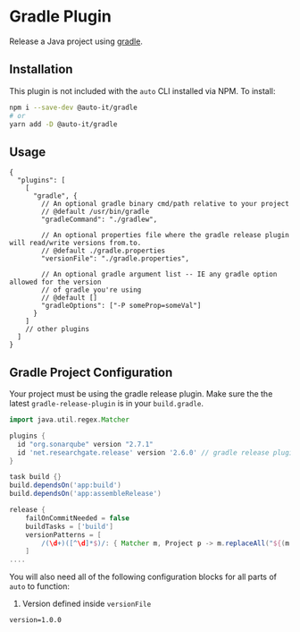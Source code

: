 # Gradle Plugin

Release a Java project using [gradle](https://gradle.org/).

## Installation

This plugin is not included with the `auto` CLI installed via NPM. To install:

```sh
npm i --save-dev @auto-it/gradle
# or
yarn add -D @auto-it/gradle
```

## Usage

```jsonc
{
  "plugins": [
    [
      "gradle", {
        // An optional gradle binary cmd/path relative to your project
        // @default /usr/bin/gradle
        "gradleCommand": "./gradlew",

        // An optional properties file where the gradle release plugin will read/write versions from.to.
        // @default ./gradle.properties
        "versionFile": "./gradle.properties",

        // An optional gradle argument list -- IE any gradle option allowed for the version
        // of gradle you're using
        // @default []
        "gradleOptions": ["-P someProp=someVal"]
      }
    ]
    // other plugins
  ]
}
```

## Gradle Project Configuration

Your project must be using the gradle release plugin. Make sure the the latest `gradle-release-plugin` is in your `build.gradle`.

```groovy
import java.util.regex.Matcher

plugins {
  id "org.sonarqube" version "2.7.1"
  id 'net.researchgate.release' version '2.6.0' // gradle release plugin
}

task build {}
build.dependsOn('app:build')
build.dependsOn('app:assembleRelease')

release {
    failOnCommitNeeded = false
    buildTasks = ['build']
    versionPatterns = [
        /(\d+)([^\d]*$)/: { Matcher m, Project p -> m.replaceAll("${(m[0][1] as int) + 1}${m[0][2]}")}
    ]
....
```

You will also need all of the following configuration blocks for all parts of `auto` to function:

1. Version defined inside `versionFile`

```java-properties
version=1.0.0
```
